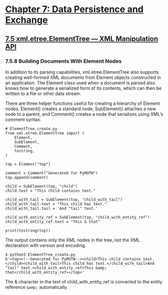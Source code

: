 # [Chapter 7: Data Persistence and Exchange](https://pymotw.com/3/persistence.html)

## [7.5 xml.etree.ElementTree — XML Manipulation API](https://pymotw.com/3/xml.etree.ElementTree/index.html)

### 7.5.8 Building Documents With Element Nodes

In addition to its parsing capabilities, xml.etree.ElementTree also supports creating well-formed XML documents from Element objects constructed in an application. The Element class used when a document is parsed also knows how to generate a serialized form of its contents, which can then be written to a file or other data stream.

There are three helper functions useful for creating a hierarchy of Element nodes. Element() creates a standard node, SubElement() attaches a new node to a parent, and Comment() creates a node that serializes using XML’s comment syntax.

```
# ElementTree_create.py
from xml.etree.ElementTree import (
    Element,
    SubElement,
    Comment,
    tostring,
)

top = Element("top")

comment = Comment("Generated for PyMOTW")
top.append(comment)

child = SubElement(top, "child")
child.text = "This child contains text."

child_with_tail = SubElement(top, "child_with_tail")
child_with_tail.text = "This child has text."
child_with_tail.tail = 'And "tail" text.'

child_with_entity_ref = SubElement(top, "child_with_entity_ref")
child_with_entity_ref.text = "This & that"

print(tostring(top))
```

The output contains only the XML nodes in the tree, not the XML declaration with version and encoding.

```
$ python3 ElementTree_create.py
b'<top><!--Generated for PyMOTW--><child>This child contains text.</child><child_with_tail>This child has text.</child_with_tail>And "tail" text.<child_with_entity_ref>This &amp; that</child_with_entity_ref></top>'
```

The & character in the text of child_with_entity_ref is converted to the entity reference `&amp;` automatically.
